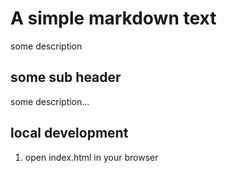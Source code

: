 # A simple markdown text
some description

## some sub header
some description...

## local development
1. open index.html in your browser